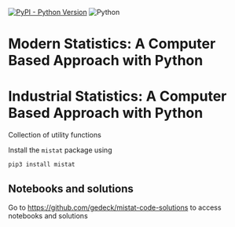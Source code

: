 [![PyPI - Python Version](https://img.shields.io/pypi/pyversions/mistat)](https://pypi.org/project/mistat/)
![Python](https://github.com/gedeck/mistat/actions/workflows/build.yml/badge.svg)

# Modern Statistics: A Computer Based Approach with Python
# Industrial Statistics: A Computer Based Approach with Python

Collection of utility functions



Install the `mistat` package using 
```
pip3 install mistat
```

## Notebooks and solutions
Go to https://github.com/gedeck/mistat-code-solutions to access notebooks and solutions

